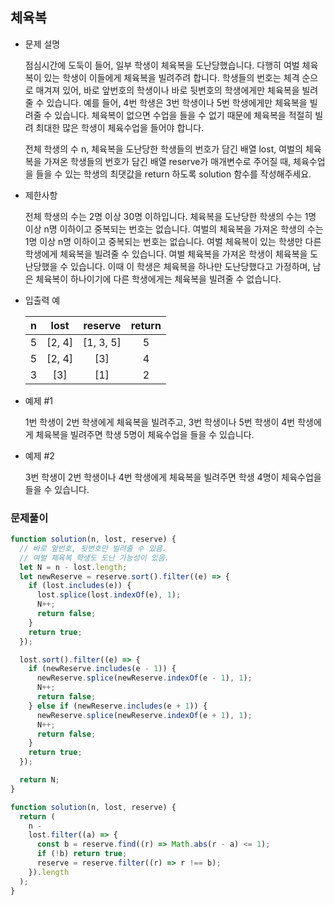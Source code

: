 ## 체육복

- 문제 설명

  점심시간에 도둑이 들어, 일부 학생이 체육복을 도난당했습니다. 다행히 여벌 체육복이 있는 학생이 이들에게 체육복을 빌려주려 합니다. 학생들의 번호는 체격 순으로 매겨져 있어, 바로 앞번호의 학생이나 바로 뒷번호의 학생에게만 체육복을 빌려줄 수 있습니다. 예를 들어, 4번 학생은 3번 학생이나 5번 학생에게만 체육복을 빌려줄 수 있습니다. 체육복이 없으면 수업을 들을 수 없기 때문에 체육복을 적절히 빌려 최대한 많은 학생이 체육수업을 들어야 합니다.

  전체 학생의 수 n, 체육복을 도난당한 학생들의 번호가 담긴 배열 lost, 여벌의 체육복을 가져온 학생들의 번호가 담긴 배열 reserve가 매개변수로 주어질 때, 체육수업을 들을 수 있는 학생의 최댓값을 return 하도록 solution 함수를 작성해주세요.

- 제한사항

  전체 학생의 수는 2명 이상 30명 이하입니다.
  체육복을 도난당한 학생의 수는 1명 이상 n명 이하이고 중복되는 번호는 없습니다.
  여벌의 체육복을 가져온 학생의 수는 1명 이상 n명 이하이고 중복되는 번호는 없습니다.
  여벌 체육복이 있는 학생만 다른 학생에게 체육복을 빌려줄 수 있습니다.
  여벌 체육복을 가져온 학생이 체육복을 도난당했을 수 있습니다. 이때 이 학생은 체육복을 하나만 도난당했다고 가정하며, 남은 체육복이 하나이기에 다른 학생에게는 체육복을 빌려줄 수 없습니다.

- 입출력 예

  |  n  |  lost  |  reserve  | return |
  | :-: | :----: | :-------: | :----: |
  |  5  | [2, 4] | [1, 3, 5] |   5    |
  |  5  | [2, 4] |    [3]    |   4    |
  |  3  |  [3]   |    [1]    |   2    |

- 예제 #1

  1번 학생이 2번 학생에게 체육복을 빌려주고, 3번 학생이나 5번 학생이 4번 학생에게 체육복을 빌려주면 학생 5명이 체육수업을 들을 수 있습니다.

- 예제 #2

  3번 학생이 2번 학생이나 4번 학생에게 체육복을 빌려주면 학생 4명이 체육수업을 들을 수 있습니다.

### 문제풀이

```jsx
function solution(n, lost, reserve) {
  // 바로 앞번호, 뒷번호만 빌려줄 수 있음.
  // 여벌 체육복 학생도 도난 가능성이 있음.
  let N = n - lost.length;
  let newReserve = reserve.sort().filter((e) => {
    if (lost.includes(e)) {
      lost.splice(lost.indexOf(e), 1);
      N++;
      return false;
    }
    return true;
  });

  lost.sort().filter((e) => {
    if (newReserve.includes(e - 1)) {
      newReserve.splice(newReserve.indexOf(e - 1), 1);
      N++;
      return false;
    } else if (newReserve.includes(e + 1)) {
      newReserve.splice(newReserve.indexOf(e + 1), 1);
      N++;
      return false;
    }
    return true;
  });

  return N;
}
```

```jsx
function solution(n, lost, reserve) {
  return (
    n -
    lost.filter((a) => {
      const b = reserve.find((r) => Math.abs(r - a) <= 1);
      if (!b) return true;
      reserve = reserve.filter((r) => r !== b);
    }).length
  );
}
```
